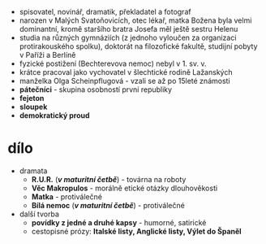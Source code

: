 - spisovatel, novinář, dramatik, překladatel a fotograf
- narozen v Malých Svatoňovicích, otec lékař, matka Božena byla velmi dominantní, kromě staršího bratra Josefa měl ještě sestru Helenu 
- studia na různých gymnáziích (z jednoho vyloučen za organizaci protirakouského spolku), doktorát na filozofické fakultě, studijní pobyty v Paříži a Berlíně
- fyzické postižení (Bechterevova nemoc) nebyl v 1. sv. v.
- krátce pracoval jako vychovatel v šlechtické rodině Lažanských
- manželka Olga Scheinpflugová - vzali se až po 15leté známosti
- **pátečníci** - skupina osobností první republiky 
- **fejeton**
- **sloupek**
- **demokratický proud**
# dílo
- dramata
	- **R.U.R.** (***v maturitní četbě***) - továrna na roboty
	- **Věc Makropulos** - morálně etické otázky dlouhověkosti
	- **Matka** - protiválečné
	- **Bílá nemoc** (***v maturitní četbě***) - protiválečné
- další tvorba
	- **povídky z jedné a druhé kapsy** - humorné, satirické
	- cestopisné prózy: **Italské listy, Anglické listy, Výlet do Španěl**